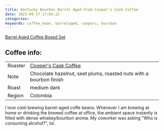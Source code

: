 ```yaml
---
title: Kentucky Bourbon Barrel Aged From Cooper's Cask Coffee
date: 2023-09-17 17:03:22
categories: 
keywords: coffee_bean, barrelaged, coopers, bourbon
---
```

[Barrel Aged Coffee Boxed Set](https://www.cooperscoffeeco.com/product/barrel-aged-coffee-boxed-set-of-4/)
## Coffee info:
|           |                                                                                                                            |
| --------- | -------------------------------------------------------------------------------------------------------------------------- |
| Roaster   |[Cooper's Cask Coffee](https://www.cooperscoffeeco.com/) |                                                                         
| Note      | Chocolate hazelnut, seet plums, roasted nuts with a bourbon finish                                       |
| Roast     | medium dark      |
| Region    | Colombia|                                                                                       

I love cold-brewing barrel-aged coffe beans. Whenever I am brewing at home or drinking the brewed coffee at office, the ambient space instantly is filled with dense whiskey/bourbon aroma. My coworker was asking "Who is consuming alcohol?", lol.